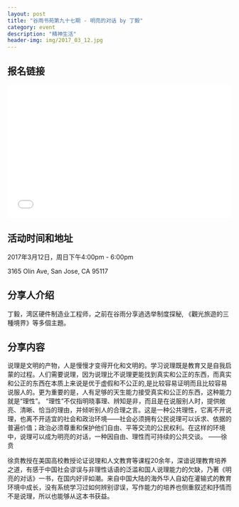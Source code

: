 ```yaml
---
layout: post
title: "谷雨书苑第九十七期 - 明亮的对话 by 丁毅"
category: event
description: "精神生活"
header-img: img/2017_03_12.jpg
---
```


## 报名链接
<div style="width:100%; text-align:left;" ><iframe src="//eventbrite.com/tickets-external?eid=32573785068&ref=etckt" frameborder="0" height="300" width="100%" vspace="0" hspace="0" marginheight="5" marginwidth="5" scrolling="auto" allowtransparency="true"></iframe></div>

## 活动时间和地址
2017年3月12日，周日下午4:00pm - 6:00pm

3165 Olin Ave, San Jose, CA 95117

## 分享人介绍
丁毅，湾区硬件制造业工程师，之前在谷雨分享過选举制度探秘, 《觀光旅遊的三種境界》等多個主題。

## 分享内容
说理是文明的产物，人是慢慢才变得开化和文明的。学习说理既是教育又是自我启蒙的过程。人们需要说理，因为说理比不说理更能找到真实和公正的东西，而真实和公正的东西在本质上来说是优于虚假和不公正的,是比较容易证明而且比较容易说服人的。更为重要的是，人有足够的天生能力接受真实和公正的东西，这种能力就是“理性”。
“理性”不仅指明晓事理、辨知是非，而且是在说服别人时，提供敞亮、清晰、恰当的理由，并倾听别人的合理之言。这是一种公共理性，它离不开说理，也离不开适宜的社会和政治环境——社会必须拥有公民说理可以诉求、依据的普遍价值；政治必须尊重和保护他们自由、平等交流的公民权利。在这样的环境中，说理可以成为明亮的对话，一种因自由、理性而可持续的公共交谈。
——徐贲

徐贲教授在美国高校教授论证说理和人文教育等课程20余年，深谙说理教育培养之道，有感于中国社会谬误与非理性话语的泛滥和国人说理能力的欠缺，乃著《明亮的对话》一书，在国内好评如潮。来自中国大陆的海外华人自幼在灌输式的教育环境中成长，没有系统学习过如何辨别谬误，写作能力的培养也侧重叙述和抒情而不是说理，所以也能够从这本书获益。

